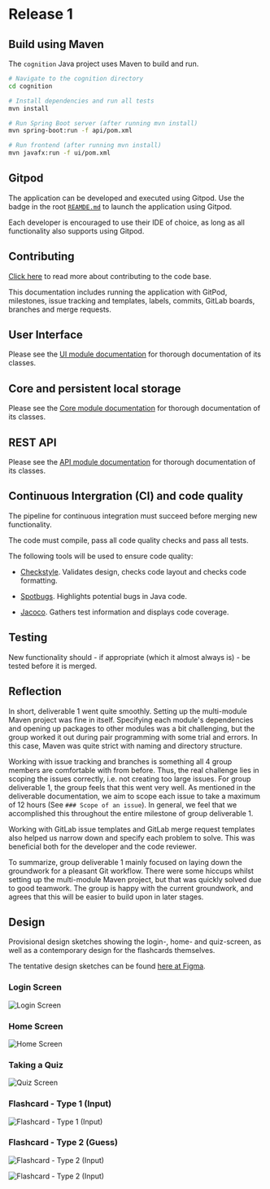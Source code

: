 # Release 1

## Build using Maven

The `cognition` Java project uses Maven to build and run.

```sh
# Navigate to the cognition directory
cd cognition

# Install dependencies and run all tests
mvn install

# Run Spring Boot server (after running mvn install)
mvn spring-boot:run -f api/pom.xml

# Run frontend (after running mvn install)
mvn javafx:run -f ui/pom.xml
```

## Gitpod

The application can be developed and executed using Gitpod. Use the badge in the root [`REAMDE.md`](../../README.md) to
launch the application using Gitpod.

Each developer is encouraged to use their IDE of choice, as long as all functionality also supports using Gitpod.

## Contributing

[Click here](../../CONTRIBUTING.md) to read more about contributing to the code base.

This documentation includes running the application with GitPod, milestones, issue tracking and templates, labels, commits, GitLab boards, branches and merge requests.

## User Interface

Please see the [UI module documentation](../../cognition/ui/README.md) for thorough documentation of its classes.

## Core and persistent local storage

Please see the [Core module documentation](../../cognition/core/README.md) for thorough documentation of its classes.

## REST API

Please see the [API module documentation](../../cognition/api/README.md) for thorough documentation of its classes.

## Continuous Intergration (CI) and code quality

The pipeline for continuous integration must succeed before merging new functionality.

The code must compile, pass all code quality checks and pass all tests.

The following tools will be used to ensure code quality:

- [Checkstyle](https://checkstyle.sourceforge.io). Validates design, checks code layout and checks code formatting.

- [Spotbugs](https://spotbugs.github.io/). Highlights potential bugs in Java code.

- [Jacoco](https://www.jacoco.org/jacoco/). Gathers test information and displays code coverage.

## Testing

New functionality should - if appropriate (which it almost always is) - be tested before it is merged.

## Reflection

In short, deliverable 1 went quite smoothly. Setting up the multi-module Maven project was fine in itself. Specifying each module's dependencies and opening up packages to other modules was a bit challenging, but the group worked it out during pair programming with some trial and errors. In this case, Maven was quite strict with naming and directory structure.

Working with issue tracking and branches is something all 4 group members are comfortable with from before. Thus, the real challenge lies in scoping the issues correctly, i.e. not creating too large issues. For group deliverable 1, the group feels that this went very well. As mentioned in the deliverable documentation, we aim to scope each issue to take a maximum of 12 hours (See `### Scope of an issue`). In general, we feel that we accomplished this throughout the entire milestone of group deliverable 1.

Working with GitLab issue templates and GitLab merge request templates also helped us narrow down and specify each problem to solve. This was beneficial both for the developer and the code reviewer.

To summarize, group deliverable 1 mainly focused on laying down the groundwork for a pleasant Git workflow. There were some hiccups whilst setting up the multi-module Maven project, but that was quickly solved due to good teamwork. The group is happy with the current groundwork, and agrees that this will be easier to build upon in later stages.

## Design

Provisional design sketches showing the login-, home- and quiz-screen, as well as a contemporary design for the
flashcards themselves.

The tentative design sketches can be
found [here at Figma](https://www.figma.com/file/dlrynKyn3KHJIdElsM12CB/Cognition-Design?node-id=0%3A1).

### Login Screen

![Login Screen](img/login_screen.png)

### Home Screen

![Home Screen](img/home_screen.png)

### Taking a Quiz

![Quiz Screen](img/quiz_screen.png)

### Flashcard - Type 1 (Input)

![Flashcard - Type 1 (Input)](img/flashcard_1.png)

### Flashcard - Type 2 (Guess)

![Flashcard - Type 2 (Input)](img/flashcard_2_1.png)

![Flashcard - Type 2 (Input)](img/flashcard_2_2.png)
